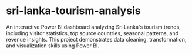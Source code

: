 # sri-lanka-tourism-analysis
An interactive Power BI dashboard analyzing Sri Lanka's tourism trends, including visitor statistics, top source countries, seasonal patterns, and revenue insights. This project demonstrates data cleaning, transformation, and visualization skills using Power BI.
